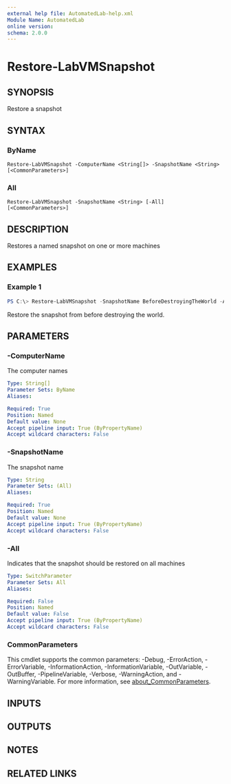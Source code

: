 ```yaml
---
external help file: AutomatedLab-help.xml
Module Name: AutomatedLab
online version:
schema: 2.0.0
---
```


# Restore-LabVMSnapshot

## SYNOPSIS
Restore a snapshot

## SYNTAX

### ByName
```
Restore-LabVMSnapshot -ComputerName <String[]> -SnapshotName <String> [<CommonParameters>]
```

### All
```
Restore-LabVMSnapshot -SnapshotName <String> [-All] [<CommonParameters>]
```

## DESCRIPTION
Restores a named snapshot on one or more machines

## EXAMPLES

### Example 1
```powershell
PS C:\> Restore-LabVMSnapshot -SnapshotName BeforeDestroyingTheWorld -All
```

Restore the snapshot from before destroying the world.

## PARAMETERS

### -ComputerName
The computer names

```yaml
Type: String[]
Parameter Sets: ByName
Aliases:

Required: True
Position: Named
Default value: None
Accept pipeline input: True (ByPropertyName)
Accept wildcard characters: False
```

### -SnapshotName
The snapshot name

```yaml
Type: String
Parameter Sets: (All)
Aliases:

Required: True
Position: Named
Default value: None
Accept pipeline input: True (ByPropertyName)
Accept wildcard characters: False
```

### -All
Indicates that the snapshot should be restored on all machines

```yaml
Type: SwitchParameter
Parameter Sets: All
Aliases:

Required: False
Position: Named
Default value: False
Accept pipeline input: True (ByPropertyName)
Accept wildcard characters: False
```

### CommonParameters
This cmdlet supports the common parameters: -Debug, -ErrorAction, -ErrorVariable, -InformationAction, -InformationVariable, -OutVariable, -OutBuffer, -PipelineVariable, -Verbose, -WarningAction, and -WarningVariable. For more information, see [about_CommonParameters](http://go.microsoft.com/fwlink/?LinkID=113216).

## INPUTS

## OUTPUTS

## NOTES

## RELATED LINKS
